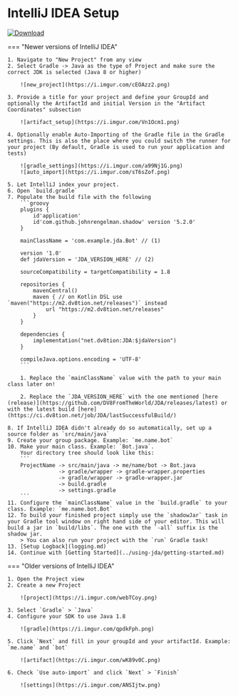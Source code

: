 # IntelliJ IDEA Setup

[ ![Download](https://shields.io/maven-metadata/v?metadataUrl=https%3A%2F%2Fm2.dv8tion.net%2Freleases%2Fnet%2Fdv8tion%2FJDA%2Fmaven-metadata.xml&color=informational&label=Download&style=for-the-badge) ](https://ci.dv8tion.net/job/JDA/lastSuccessfulBuild/)

=== "Newer versions of IntelliJ IDEA"

    1. Navigate to "New Project" from any view
    2. Select Gradle -> Java as the type of Project and make sure the correct JDK is selected (Java 8 or higher)

        ![new_project](https://i.imgur.com/cEOAzz2.png)

    3. Provide a title for your project and define your GroupId and optionally the ArtifactId and initial Version in the "Artifact Coordinates" subsection

        ![artifact_setup](https://i.imgur.com/Vn1Ocm1.png)

    4. Optionally enable Auto-Importing of the Gradle file in the Gradle settings. This is also the place where you could switch the runner for your project (By default, Gradle is used to run your application and tests)

        ![gradle_settings](https://i.imgur.com/a99Nj1G.png)
        ![auto_import](https://i.imgur.com/sT6sZof.png)

    5. Let IntelliJ index your project.
    6. Open `build.gradle`
    7. Populate the build file with the following
        ```groovy
        plugins {
            id'application'
            id'com.github.johnrengelman.shadow' version '5.2.0'
        }
        
        mainClassName = 'com.example.jda.Bot' // (1)
        
        version '1.0'
        def jdaVersion = 'JDA_VERSION_HERE' // (2)
        
        sourceCompatibility = targetCompatibility = 1.8
        
        repositories {
            mavenCentral()
            maven { // on Kotlin DSL use `maven("https://m2.dv8tion.net/releases")` instead
                url "https://m2.dv8tion.net/releases"
            }
        }
        
        dependencies {
            implementation("net.dv8tion:JDA:$jdaVersion")
        }
        
        compileJava.options.encoding = 'UTF-8'
        ```
    
        1. Replace the `mainClassName` value with the path to your main class later on! 

        2. Replace the `JDA_VERSION_HERE` with the one mentioned [here (release)](https://github.com/DV8FromTheWorld/JDA/releases/latest) or with the latest build [here](https://ci.dv8tion.net/job/JDA/lastSuccessfulBuild/)

    8. If IntelliJ IDEA didn't already do so automatically, set up a source folder as `src/main/java`
    9. Create your group package. Example: `me.name.bot`
    10. Make your main class. Example: `Bot.java`.
        Your directory tree should look like this:
        ```
        ProjectName -> src/main/java -> me/name/bot -> Bot.java
                    -> gradle/wrapper -> gradle-wrapper.properties
                    -> gradle/wrapper -> gradle-wrapper.jar
                    -> build.gradle
                    -> settings.gradle
        ```
    11. Configure the `mainClassName` value in the `build.gradle` to your class. Example: `me.name.bot.Bot`
    12. To build your finished project simply use the `shadowJar` task in your Gradle tool window on right hand side of your editor. This will build a jar in `build/libs`. The one with the `-all` suffix is the shadow jar.
        > You can also run your project with the `run` Gradle task!
    13. [Setup Logback](logging.md)
    14. Continue with [Getting Started](../using-jda/getting-started.md)


=== "Older versions of IntelliJ IDEA"

    1. Open the Project view
    2. Create a new Project

        ![project](https://i.imgur.com/webTCoy.png)

    3. Select `Gradle` > `Java`
    4. Configure your SDK to use Java 1.8

        ![gradle](https://i.imgur.com/qpdkFph.png)

    5. Click `Next` and fill in your groupId and your artifactId. Example: `me.name` and `bot`

        ![artifact](https://i.imgur.com/wK89v0C.png)

    6. Check `Use auto-import` and click `Next` > `Finish`

        ![settings](https://i.imgur.com/ANSIjtw.png)
        